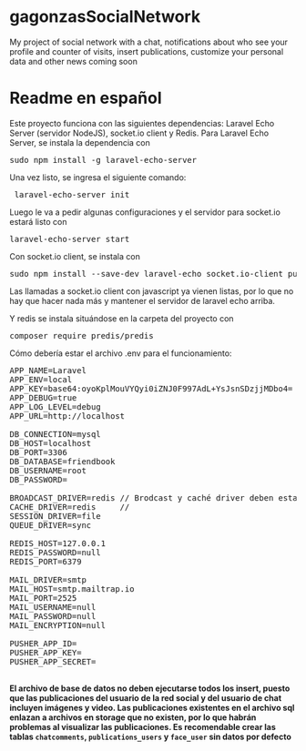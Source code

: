<h1>gagonzasSocialNetwork</h1>
<p>My project of social network with a chat, notifications about who see your profile and counter of visits, insert publications, customize your personal data and other news coming soon</p>

<h1>Readme en español</h1>
<p>Este proyecto funciona con las siguientes dependencias: Laravel Echo Server (servidor NodeJS), socket.io client y Redis. Para Laravel Echo Server, se instala la dependencia con <pre>sudo npm install -g laravel-echo-server</pre> Una vez listo, se ingresa el siguiente comando:<pre> laravel-echo-server init </pre> Luego le va a pedir algunas configuraciones y el servidor para socket.io estará listo con <pre>laravel-echo-server start</pre>
</p>
Con socket.io client, se instala con <pre>sudo npm install --save-dev laravel-echo socket.io-client pusher-js</pre> Las llamadas a socket.io client con javascript ya vienen listas, por lo que no hay que hacer nada más y mantener el servidor de laravel echo arriba. 

Y redis se instala situándose en la carpeta del proyecto con <pre>composer require predis/predis</pre>

Cómo debería estar el archivo .env para el funcionamiento:
<pre>
APP_NAME=Laravel
APP_ENV=local
APP_KEY=base64:oyoKplMouVYQyi0iZNJ0F997AdL+YsJsnSDzjjMDbo4=
APP_DEBUG=true
APP_LOG_LEVEL=debug
APP_URL=http://localhost

DB_CONNECTION=mysql
DB_HOST=localhost
DB_PORT=3306
DB_DATABASE=friendbook
DB_USERNAME=root
DB_PASSWORD=

BROADCAST_DRIVER=redis // Brodcast y caché driver deben estar sí o sí con redis
CACHE_DRIVER=redis     //
SESSION_DRIVER=file
QUEUE_DRIVER=sync

REDIS_HOST=127.0.0.1
REDIS_PASSWORD=null
REDIS_PORT=6379

MAIL_DRIVER=smtp
MAIL_HOST=smtp.mailtrap.io
MAIL_PORT=2525
MAIL_USERNAME=null
MAIL_PASSWORD=null
MAIL_ENCRYPTION=null

PUSHER_APP_ID=
PUSHER_APP_KEY=
PUSHER_APP_SECRET=

</pre>

<strong>El archivo de base de datos no deben ejecutarse todos los insert, puesto que las publicaciones del usuario de la red social y del usuario de chat incluyen imágenes y video. Las publicaciones existentes en el archivo sql enlazan a archivos en storage que no existen, por lo que habrán problemas al visualizar las publicaciones. Es recomendable crear las tablas `chatcomments`, `publications_users` y `face_user` sin datos por defecto</strong>
